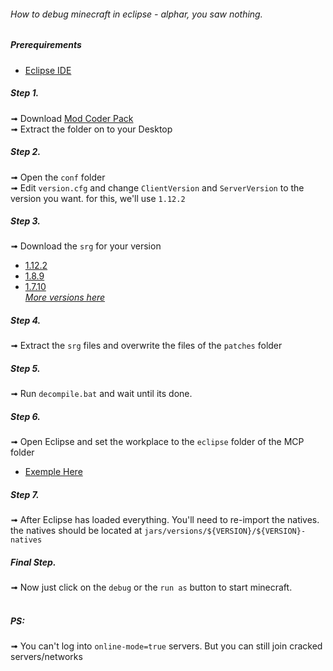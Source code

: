 ###### How to debug minecraft in eclipse - alphar, you saw nothing.

##### Prerequirements 
* [Eclipse IDE](https://eclipse.org/)

##### Step 1.
➟ Download [Mod Coder Pack](http://www.modcoderpack.com)<br/>
➟ Extract the folder on to your Desktop
##### Step 2.
➟ Open the `conf` folder<br/>
➟ Edit `version.cfg` and change `ClientVersion` and `ServerVersion` to the version you want. for this, we'll use `1.12.2`
##### Step 3.
➟ Download the `srg` for your version
* [1.12.2](http://files.minecraftforge.net/maven/de/oceanlabs/mcp/mcp/1.12.2/mcp-1.12.2-srg.zip)
* [1.8.9](http://files.minecraftforge.net/maven/de/oceanlabs/mcp/mcp/1.8.9/mcp-1.8.9-srg.zip)
* [1.7.10](http://files.minecraftforge.net/maven/de/oceanlabs/mcp/mcp/1.7.10/mcp-1.7.10-srg.zip)<br/>
_[More versions here](https://pastebin.com/TLhXhm9n)_
##### Step 4.
➟ Extract the `srg` files and overwrite the files of the `patches` folder
##### Step 5. 
➟ Run `decompile.bat` and wait until its done.
##### Step 6.
➟ Open Eclipse and set the workplace to the `eclipse` folder of the MCP folder
* [Exemple Here](https://imgur.com/PBOuXHD)
##### Step 7.
➟ After Eclipse has loaded everything. You'll need to re-import the natives. the natives should be located at `jars/versions/${VERSION}/${VERSION}-natives`
##### Final Step.
➟ Now just click on the `debug` or the `run as` button to start minecraft. <br/>
<br/>
##### PS:
➟ You can't log into `online-mode=true` servers. But you can still join cracked servers/networks
